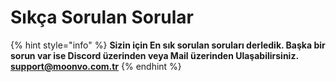 # Sıkça Sorulan Sorular

{% hint style="info" %}
**Sizin için En sık sorulan soruları derledik. Başka bir sorun var ise Discord üzerinden veya Mail üzerinden Ulaşabilirsiniz. support@moonvo.com.tr**
{% endhint %}
